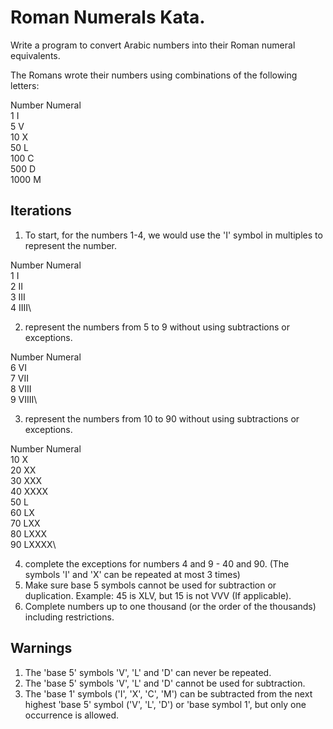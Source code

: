 # Roman Numerals Kata.

Write a program to convert Arabic numbers into their Roman numeral equivalents.

The Romans wrote their numbers using combinations of the following letters:

Number	Numeral\
1	I\
5	V\
10	X\
50	L\
100	C\
500	D\
1000	M

## Iterations

1. To start, for the numbers 1-4, we would use the 'I' symbol in multiples to represent the number.

Number	Numeral\
1	I\
2	II\
3	III\
4	IIII\

2. represent the numbers from 5 to 9 without using subtractions or exceptions.

Number	Numeral\
6	VI\
7	VII\
8	VIII\
9	VIIII\

3. represent the numbers from 10 to 90 without using subtractions or exceptions.

Number	Numeral\
10	X\
20	XX\
30	XXX\
40	XXXX\
50	L\
60	LX\
70	LXX\
80	LXXX\
90	LXXXX\

4. complete the exceptions for numbers 4 and 9 - 40 and 90. (The symbols 'I' and 'X' can be repeated at most 3 times)
5. Make sure base 5 symbols cannot be used for subtraction or duplication. Example: 45 is XLV, but 15 is not VVV (If applicable).
6. Complete numbers up to one thousand (or the order of the thousands) including restrictions.

## Warnings

1. The 'base 5' symbols 'V', 'L' and 'D' can never be repeated.
2. The 'base 5' symbols 'V', 'L' and 'D' cannot be used for subtraction.
3. The 'base 1' symbols ('I', 'X', 'C', 'M') can be subtracted from the next highest 'base 5' symbol ('V', 'L', 'D') or 'base symbol 1', but only one occurrence is allowed.



